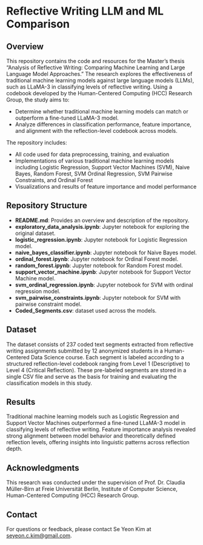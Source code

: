 # Reflective Writing LLM and ML Comparison
## Overview
This repository contains the code and resources for the Master’s thesis “Analysis of Reflective Writing: Comparing Machine Learning and Large Language Model Approaches.” The research explores the effectiveness of traditional machine learning models against large language models (LLMs), such as LLaMA-3 in classifying levels of reflective writing. Using a codebook developed by the Human-Centered Computing (HCC) Research Group, the study aims to:
- Determine whether traditional machine learning models can match or outperform a fine-tuned LLaMA-3 model.
- Analyze differences in classification performance, feature importance, and alignment with the reflection-level codebook across models.

The repository includes:
- All code used for data preprocessing, training, and evaluation
- Implementations of various traditional machine learning models including Logistic Regression, Support Vector Machines (SVM), Naive Bayes, Random Forest, SVM Ordinal Regression, SVM Pairwise Constraints, and Ordinal Forest
- Visualizations and results of feature importance and model performance

## Repository Structure
- **README.md**: Provides an overview and description of the repository.
- **exploratory_data_analysis.ipynb**: Jupyter notebook for exploring the original dataset.
- **logistic_regression.ipynb**: Jupyter notebook for Logistic Regression model.
- **naive_bayes_classifier.ipynb**: Jupyter notebook for Naive Bayes model.
- **ordinal_forest.ipynb**: Jupyter notebook for Ordinal Forest model.
- **random_forest.ipynb**: Jupyter notebook for Random Forest model.
- **support_vector_machine.ipynb**: Jupyter notebook for Support Vector Machine model.
- **svm_ordinal_regression.ipynb**: Jupyter notebook for SVM with ordinal regression model.
- **svm_pairwise_constraints.ipynb**: Jupyter notebook for SVM with pairwise constraint model.
- **Coded_Segments.csv**: dataset used across the models.

## Dataset
The dataset consists of 237 coded text segments extracted from reflective writing assignments submitted by 12 anonymized students in a Human-Centered Data Science course. Each segment is labeled according to a structured reflection-level codebook ranging from Level 1 (Descriptive) to Level 4 (Critical Reflection). These pre-labeled segments are stored in a single CSV file and serve as the basis for training and evaluating the classification models in this study.

## Results
Traditional machine learning models such as Logistic Regression and Support Vector Machines outperformed a fine-tuned LLaMA-3 model in classifying levels of reflective writing. Feature importance analysis revealed strong alignment between model behavior and theoretically defined reflection levels, offering insights into linguistic patterns across reflection depth.

## Acknowledgments
This research was conducted under the supervision of Prof. Dr. Claudia Müller-Birn at Freie Universität Berlin, Institute of Computer Science, Human-Centered Computing (HCC) Research Group.

## Contact
For questions or feedback, please contact Se Yeon Kim at seyeon.c.kim@gmail.com.
